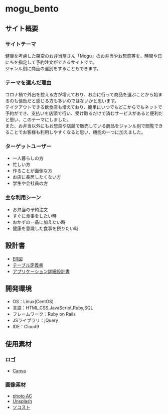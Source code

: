 # mogu_bento

## サイト概要
### サイトテーマ
健康を考慮した架空のお弁当屋さん「Mogu」のお弁当やお惣菜等を、時間や日にちを指定して予約注文ができるサイトです。   
ジャンル別に商品の選別をすることもできます。


### テーマを選んだ理由
コロナ禍で外出を控える方が増えており、お店に行って商品を選ぶことから始まるのも億劫だと感じる方も多いのではないかと思います。  
テイクアウトできる飲食店も増えており、簡単にいつでもどこからでもネットで予約ができ、支払いを店頭で行い、受け取るだけで済むサービスがあると便利だと思い、このテーマにしました。  
また、お弁当以外にもお惣菜や店舗で販売している商品をジャンル別で閲覧できることでお客様も利用しやすくなると思い、機能の一つに加えました。

### ターゲットユーザー
- 一人暮らしの方
- 忙しい方
- 作ることが面倒な方
- お店に長居したくない方
- 学生や会社員の方

### 主な利用シーン
- お弁当の予約注文
- すぐに食事をしたい時
- おかずの一品に加えたい時
- 健康を意識した食事を摂りたい時

## 設計書
- [ER図](https://app.diagrams.net/#G1LIqLL-6r7hYIGSy_MdXmkVSDCZkPRwva)
- [テーブル定義書](https://docs.google.com/spreadsheets/d/1hsKhbDxVywRGjoSEXbP1LOuxEqEOOPZncTq0yF7wZOU/edit#gid=1571339652)
- [アプリケーション詳細設計書](https://docs.google.com/spreadsheets/d/1rfGuql-p5CuOjEk4qOAS2tAjN4ZnFx00V5hmy6-oviM/edit#gid=549108681)

## 開発環境
- OS：Linux(CentOS)
- 言語：HTML,CSS,JavaScript,Ruby,SQL
- フレームワーク：Ruby on Rails
- JSライブラリ：jQuery
- IDE：Cloud9

## 使用素材
### ロゴ
- [Canva](https://www.canva.com/)

### 画像素材
- [photo AC](https://www.photo-ac.com/)
- [Unsplash](https://unsplash.com/ja)
- [ソコスト](https://soco-st.com/?s=%E8%A2%8B)

